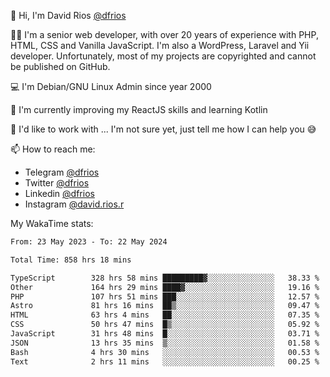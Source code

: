 👋 Hi, I'm David Rios [@dfrios](https://github.com/dfrios)

👨‍💻 I'm a senior web developer, with over 20 years of experience with PHP, HTML, CSS and Vanilla JavaScript. I'm also a WordPress, Laravel and Yii developer. Unfortunately, most of my projects are copyrighted and cannot be published on GitHub.

💻 I'm Debian/GNU Linux Admin since year 2000

🌱 I'm currently improving my ReactJS skills and learning Kotlin

💞️ I'd like to work with ... I'm not sure yet, just tell me how I can help you 😅


📫 How to reach me:
* Telegram [@dfrios](https://t.me/dfrios)
* Twitter [@dfrios](https://twitter.com/dfrios)
* Linkedin [@dfrios](https://linkedin.com/in/dfrios)
* Instagram [@david.rios.r](https://instagram.com/david.rios.r)



My WakaTime stats:
<!--START_SECTION:waka-->

```txt
From: 23 May 2023 - To: 22 May 2024

Total Time: 858 hrs 18 mins

TypeScript        328 hrs 58 mins █████████▓░░░░░░░░░░░░░░░   38.33 %
Other             164 hrs 29 mins ████▓░░░░░░░░░░░░░░░░░░░░   19.16 %
PHP               107 hrs 51 mins ███░░░░░░░░░░░░░░░░░░░░░░   12.57 %
Astro             81 hrs 16 mins  ██▒░░░░░░░░░░░░░░░░░░░░░░   09.47 %
HTML              63 hrs 4 mins   ██░░░░░░░░░░░░░░░░░░░░░░░   07.35 %
CSS               50 hrs 47 mins  █▒░░░░░░░░░░░░░░░░░░░░░░░   05.92 %
JavaScript        31 hrs 48 mins  █░░░░░░░░░░░░░░░░░░░░░░░░   03.71 %
JSON              13 hrs 35 mins  ▒░░░░░░░░░░░░░░░░░░░░░░░░   01.58 %
Bash              4 hrs 30 mins   ░░░░░░░░░░░░░░░░░░░░░░░░░   00.53 %
Text              2 hrs 11 mins   ░░░░░░░░░░░░░░░░░░░░░░░░░   00.25 %
```

<!--END_SECTION:waka-->
